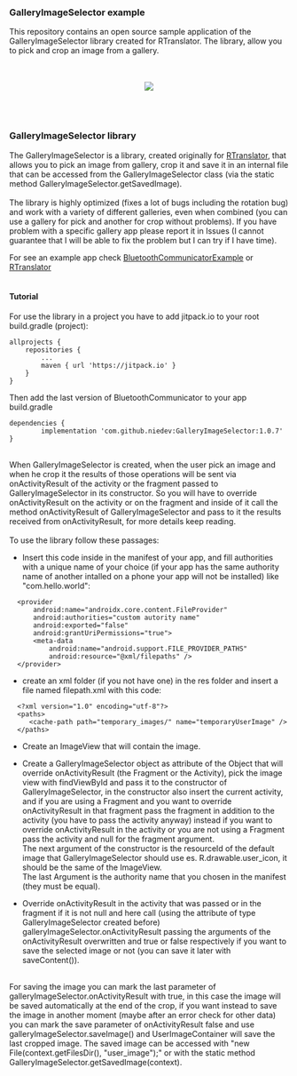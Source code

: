 ### GalleryImageSelector example

This repository contains an open source sample application of the GalleryImageSelector library created for RTranslator. The library, allow you to pick and crop an image from a gallery.
<br /><br /><br />
<p align="center">
	<kbd>
		<img src="https://github.com/niedev/UserImageExample/blob/master/images/image_selection.gif" >
	</kbd>
</p>
<br /><br />

### GalleryImageSelector library
The GalleryImageSelector is a library, created originally for <a href="https://github.com/niedev/RTranslator" target="_blank" rel="noopener noreferrer">RTranslator</a>, that allows you to pick an image from gallery, crop it and save it in an internal file that can be accessed from the GalleryImageSelector class (via the static method GalleryImageSelector.getSavedImage).<br /><br />
The library is highly optimized (fixes a lot of bugs including the rotation bug) and work with a variety of different galleries,
even when combined (you can use a gallery for pick and another for crop without problems). If you have problem with a specific gallery app please report it in Issues (I cannot guarantee that I will be able to fix the problem but I can try if I have time).<br />

For see an example app check <a href="https://github.com/niedev/GalleryImageSelectorExample" target="_blank" rel="noopener noreferrer">BluetoothCommunicatorExample</a> or <a href="https://github.com/niedev/RTranslator" target="_blank" rel="noopener noreferrer">RTranslator</a><br /><br />

#### Tutorial
For use the library in a project you have to add jitpack.io to your root build.gradle (project):
```
allprojects {
    repositories {
        ...
        maven { url 'https://jitpack.io' }
    }
}
```
Then add the last version of BluetoothCommunicator to your app build.gradle
```
dependencies {
        implementation 'com.github.niedev:GalleryImageSelector:1.0.7'
}
```

<br />When GalleryImageSelector is created, when the user pick an image and when he crop it the results of those operations will be sent
via onActivityResult of the activity or the fragment passed to GalleryImageSelector in its constructor.
So you will have to override onActivityResult on the activity or on the fragment and inside of it call the method onActivityResult
of GalleryImageSelector and pass to it the results received from onActivityResult, for more details keep reading.
<br /><br />
To use the library follow these passages:
- Insert this code inside <application> in the manifest of your app, and fill authorities with a unique name of your choice
(if your app has the same authority name of another intalled on a phone your app will not be installed) like "com.hello.world":
```
  <provider
      android:name="androidx.core.content.FileProvider"
      android:authorities="custom autority name"
      android:exported="false"
      android:grantUriPermissions="true">
      <meta-data
          android:name="android.support.FILE_PROVIDER_PATHS"
          android:resource="@xml/filepaths" />
  </provider>
```

- create an xml folder (if you not have one) in the res folder and insert a file named filepath.xml with this code:
```
  <?xml version="1.0" encoding="utf-8"?>
  <paths>
     <cache-path path="temporary_images/" name="temporaryUserImage" />
  </paths>
```
- Create an ImageView that will contain the image.

- Create a GalleryImageSelector object as attribute of the Object that will override onActivityResult (the Fragment or the Activity),
pick the image view with findViewById and pass it to the constructor of GalleryImageSelector,
in the constructor also insert the current activity, and if you are using a Fragment and you want to override onActivityResult in that fragment
pass the fragment in addition to the activity (you have to pass the activity anyway) instead if you want to override onActivityResult in the
activity or you are not using a Fragment pass the activity and null for the fragment argument.<br />
The next argument of the constructor is the resourceId of the default image that GalleryImageSelector should use es. R.drawable.user_icon, it
should be the same of the ImageView.<br />
The last Argument is the authority name that you chosen in the manifest (they must be equal).

- Override onActivityResult in the activity that was passed or in the fragment if it is not null and here call (using the attribute of type GalleryImageSelector created before) galleryImageSelector.onActivityResult
passing the arguments of the onActivityResult overwritten and true or false respectively if you want to save the selected image or not (you can save it later with saveContent()).
<br /><br />

For saving the image you can mark the last parameter of galleryImageSelector.onActivityResult with true, in this case the image will be
saved automatically at the end of the crop, if you want instead to save the image in another moment (maybe after an error check for other data)
you can mark the save parameter of onActivityResult false and use galleryImageSelector.saveImage() and UserImageContainer will save the last cropped image.
The saved image can be accessed with "new File(context.getFilesDir(), "user_image");" or with the static method GalleryImageSelector.getSavedImage(context).

